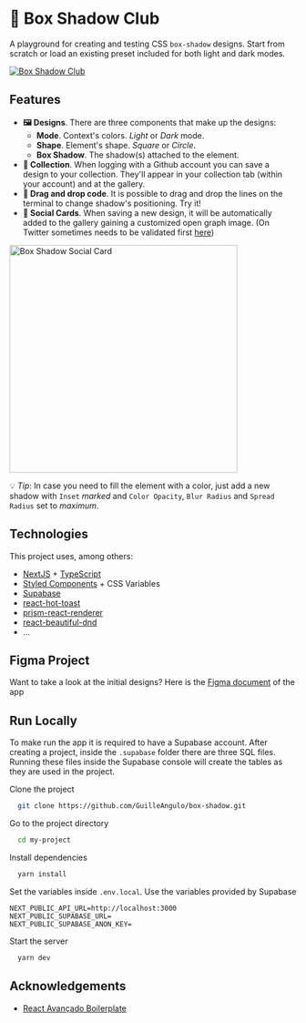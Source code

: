 
# 👥 Box Shadow Club

A playground for creating and testing CSS `box-shadow` designs. Start from scratch or load an existing preset included for both light and dark modes.

<a href="https://boxshadow.club/"><img alt="Box Shadow Club" src="https://res.cloudinary.com/guillermoangulo/image/upload/v1626027892/box-shadow/vgedzbfry3qrbawcdqoy.png"/></a>

## Features
- **🖼️ Designs**. There are three components that make up the designs:
    - **Mode**. Context's colors. *Light* or *Dark* mode.
    - **Shape**. Element's shape. *Square* or *Circle*.
    - **Box Shadow**. The shadow(s) attached to the element.
- **📙 Collection**. When logging with a Github account you can save a design to your collection. They'll appear in your collection tab (within your account) and at the gallery.
- **🤏 Drag and drop code**. It is possible to drag and drop the lines on the terminal to change shadow's positioning. Try it!
- **🎴 Social Cards**. When saving a new design, it will be automatically added to the gallery gaining a customized open graph image. (On Twitter sometimes needs to be validated first [here](https://cards-dev.twitter.com/validator))
<div align="left">
    <img src="https://res.cloudinary.com/guillermoangulo/image/upload/v1625946870/box-shadow/dh5jlckldkpvoa9izbf3.png" alt="Box Shadow Social Card" width="400px" />
 </div>

💡 *Tip*: In case you need to fill the element with a color, just add a new shadow with `Inset` *marked* and `Color Opacity`, `Blur Radius` and `Spread Radius` set to *maximum*.  

## Technologies
This project uses, among others:
- [NextJS](https://nextjs.org/) + [TypeScript](https://www.typescriptlang.org/)
- [Styled Components](https://styled-components.com/) + CSS Variables
- [Supabase](https://supabase.io/)
- [react-hot-toast](https://react-hot-toast.com/)
- [prism-react-renderer](https://github.com/FormidableLabs/prism-react-renderer)
- [react-beautiful-dnd](https://github.com/atlassian/react-beautiful-dnd)
- ...

## Figma Project
Want to take a look at the initial designs? Here is the [Figma document](https://www.figma.com/file/9BHWBRTmsx97RwOFLNwjx5/Box-Shadow?node-id=0%3A1) of the app

## Run Locally

To make run the app it is required to have a Supabase account. After creating a project, inside the `.supabase` folder there are three SQL files. Running these files inside the Supabase console will create the tables as they are used in the project.

Clone the project

```bash
  git clone https://github.com/GuilleAngulo/box-shadow.git
```

Go to the project directory

```bash
  cd my-project
```

Install dependencies

```bash
  yarn install
```


Set the variables inside `.env.local`. Use the variables provided by Supabase

```
NEXT_PUBLIC_API_URL=http://localhost:3000
NEXT_PUBLIC_SUPABASE_URL=
NEXT_PUBLIC_SUPABASE_ANON_KEY=
```

Start the server

```bash
  yarn dev
```

  
## Acknowledgements

 - [React Avançado Boilerplate](https://github.com/React-Avancado/boilerplate)
